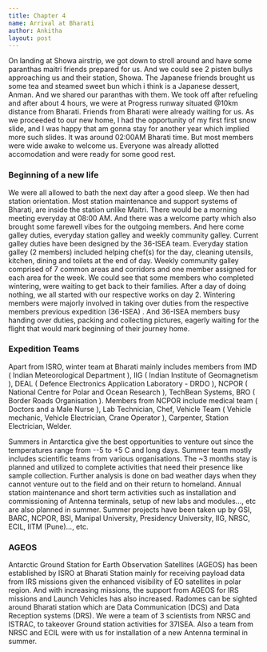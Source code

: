 ```yaml
---
title: Chapter 4
name: Arrival at Bharati
author: Ankitha
layout: post
---
```


<p>On landing at Showa airstrip, we got down to stroll around and have some paranthas maitri friends prepared for us. And we could see 2 pisten bullys approaching us and their station, Showa. The Japanese friends brought us some tea and steamed sweet bun which i think is a Japanese dessert, Anman. And we shared our paranthas with them. We took off after refueling and after about 4 hours, we were at Progress runway situated @10km distance from Bharati. Friends from Bharati were already waiting for us. As we proceeded to our new home, I had the opportunity of my first first snow slide, and I was happy that am gonna stay for another year which implied more such slides. It was around 02:00AM Bharati time. But most members were wide awake to welcome us. Everyone was already allotted accomodation and were ready for some good rest.</p>

<h3>Beginning of a new life</h3>
<p>We were all allowed to bath the next day after a good sleep. We then had station orientation. Most station maintenance and support systems of Bharati, are inside the station unlike Maitri. There would be a morning meeting everyday at 08:00 AM. And there was a welcome party which also brought some farewell vibes for the outgoing members. And here come galley duties, everyday station galley and weekly community galley. Current galley duties have been designed by the 36-ISEA team. Everyday station galley (2 members) included helping chef(s) for the day, cleaning utensils, kitchen, dining and toilets at the end of day. Weekly community galley comprised of 7 common areas and corridors and one member assigned for each area for the week. We could see that some members who completed wintering, were waiting to get back to their families. After a day of doing nothing, we all started with our respective works on day 2. Wintering members were majorly involved in taking over duties from the respective members previous expedition (36-ISEA) . And 36-ISEA members busy handing over duties, packing and collecting pictures, eagerly waiting for the flight that would mark beginning of their journey home.</p>

<h3>Expedition Teams</h3>
<p>Apart from ISRO, winter team at Bharati mainly includes members from IMD ( Indian Meteorological Department ), IIG ( Indian Institute of Geomagnetism ), DEAL ( Defence Electronics Application Laboratory - DRDO ), NCPOR ( National Centre for Polar and Ocean Research ), TechBean Systems, BRO ( Border Roads Organisation ). Members from NCPOR include medical team ( Doctors and a Male Nurse ), Lab Technician, Chef, Vehicle Team ( Vehicle mechanic, Vehicle Electrician, Crane Operator ), Carpenter, Station Electrician, Welder.</p>

<p>Summers in Antarctica give the best opportunities to venture out since the temperatures range from --5 to +5 C and long days. Summer team mostly includes scientific teams from various organisations. The ~3 months stay is planned and utilized to complete activities that need their presence like sample collection. Further analysis is done on bad weather days when they cannot venture out to the field and on their return to homeland. Annual station maintenance and short term activities such as installation and commissioning of Antenna terminals, setup of new labs and modules..., etc are also planned in summer. Summer projects have been taken up by GSI, BARC, NCPOR, BSI, Manipal University, Presidency University, IIG, NRSC, ECIL, IITM (Pune)..., etc.</p>

<h3>AGEOS</h3>
<p>Antarctic Ground Station for Earth Observation Satellites (AGEOS) has been established by ISRO at Bharati Station mainly for receiving payload data from IRS missions given the enhanced visibility of EO satellites in polar region. And with increasing missions, the support from AGEOS for IRS missions and Launch Vehicles has also increased. Radomes can be sighted around Bharati station which are Data Communication (DCS) and Data Reception systems (DRS). We were a team of 3 scientists from NRSC and ISTRAC, to takeover Ground station activities for 37ISEA. Also a team from NRSC and ECIL were with us for installation of a new Antenna terminal in summer.</p>